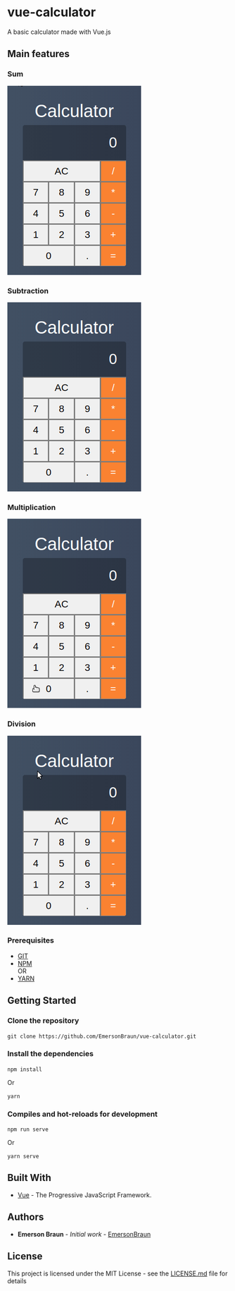 # vue-calculator

A basic calculator made with Vue.js

## Main features
### Sum
![](./presentation/sum.gif)
### Subtraction
![](./presentation/sub.gif)
### Multiplication
![](./presentation/mult.gif)
### Division
![](./presentation/div.gif)

### Prerequisites

* [GIT](https://git-scm.com/)
* [NPM](https://www.npmjs.com/)  
OR
* [YARN](https://yarnpkg.com/)

## Getting Started
### Clone the repository
```
git clone https://github.com/EmersonBraun/vue-calculator.git
```

### Install the dependencies
```
npm install
```
Or
```
yarn
```

### Compiles and hot-reloads for development
```
npm run serve
```
Or
```
yarn serve
```

## Built With

* [Vue](https://vuejs.org/) - The Progressive JavaScript Framework.

## Authors

* **Emerson Braun** - *Initial work* - [EmersonBraun](https://github.com/EmersonBraun)

## License

This project is licensed under the MIT License - see the [LICENSE.md](LICENSE.md) file for details

